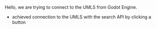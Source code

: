 Hello, we are trying to connect to the UMLS from Godot Engine.  
  * achieved connection to the UMLS with the search API by clicking a button

